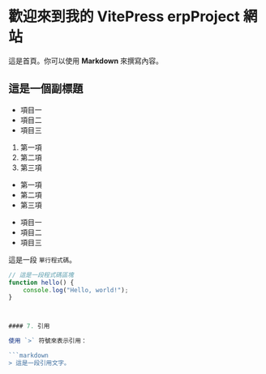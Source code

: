 # 歡迎來到我的 VitePress erpProject 網站

這是首頁。你可以使用 **Markdown** 來撰寫內容。

## 這是一個副標題

- 項目一
- 項目二
- 項目三

1. 第一項
2. 第二項
3. 第三項


* 第一項
* 第二項
* 第三項

- 項目一
- 項目二
- 項目三


這是一段 `單行程式碼`。

```javascript
// 這是一段程式碼區塊
function hello() {
    console.log("Hello, world!");
}



#### 7. 引用

使用 `>` 符號來表示引用：

```markdown
> 這是一段引用文字。
